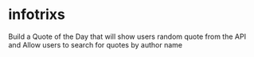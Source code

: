 # infotrixs
Build a Quote of the Day that will show users random quote from the API and Allow users to search for quotes by author name
